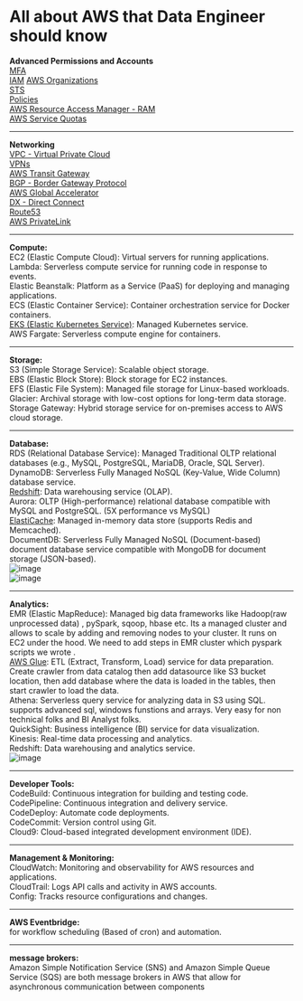 # All about AWS that Data Engineer should know

**Advanced Permissions and Accounts**  
[MFA](https://github.com/vineetprasad19/AWS/blob/main/mfa.md)  
[IAM](https://github.com/vineetprasad19/AWS/blob/main/iam.md) 
[AWS Organizations](https://github.com/vineetprasad19/AWS/blob/main/organizations.md)  
[STS](https://github.com/vineetprasad19/AWS/blob/main/sts.md)  
[Policies](https://github.com/vineetprasad19/AWS/blob/main/policies.md)  
[AWS Resource Access Manager - RAM](https://github.com/vineetprasad19/AWS/blob/main/ram.md)  
[AWS Service Quotas](https://github.com/vineetprasad19/AWS/blob/main/service-quotas.md)  
************************************************************************************************
**Networking**  
[VPC - Virtual Private Cloud](https://github.com/vineetprasad19/AWS/blob/main/vpc.md)  
[VPNs](https://github.com/vineetprasad19/AWS/blob/main/vpn.md)  
[AWS Transit Gateway](https://github.com/vineetprasad19/AWS/blob/main/transit-gateway.md)  
[BGP - Border Gateway Protocol](https://github.com/vineetprasad19/AWS/blob/main/bgp.md)  
[AWS Global Accelerator](https://github.com/vineetprasad19/AWS/blob/main/global-accelerator.md)  
[DX - Direct Connect](https://github.com/vineetprasad19/AWS/blob/main/direct-connect.md)  
[Route53](https://github.com/vineetprasad19/AWS/blob/main/route53.md)  
[AWS PrivateLink](https://github.com/vineetprasad19/AWS/blob/main/privatelink.md)  
************************************************************************************************
**Compute:**  
EC2 (Elastic Compute Cloud): Virtual servers for running applications.  
Lambda: Serverless compute service for running code in response to events.  
Elastic Beanstalk: Platform as a Service (PaaS) for deploying and managing applications.  
ECS (Elastic Container Service): Container orchestration service for Docker containers.  
[EKS (Elastic Kubernetes Service)](https://github.com/vineetprasad19/AWS/blob/main/Kubernetes/README.md): Managed Kubernetes service.  
AWS Fargate: Serverless compute engine for containers.  
************************************************************************************************
**Storage:**  
S3 (Simple Storage Service): Scalable object storage.  
EBS (Elastic Block Store): Block storage for EC2 instances.  
EFS (Elastic File System): Managed file storage for Linux-based workloads.  
Glacier: Archival storage with low-cost options for long-term data storage.  
Storage Gateway: Hybrid storage service for on-premises access to AWS cloud storage.  
************************************************************************************************
**Database:**  
RDS (Relational Database Service): Managed Traditional OLTP relational databases (e.g., MySQL, PostgreSQL, MariaDB, Oracle, SQL Server).  
DynamoDB: Serverless Fully Managed NoSQL (Key-Value, Wide Column) database service.  
[Redshift](https://github.com/vineetprasad19/AWS/tree/main/AWS%20Redshift#aws-redshift---complete-guide): Data warehousing service (OLAP).  
Aurora: OLTP (High-performance) relational database compatible with MySQL and PostgreSQL. (5X performance vs MySQL)  
[ElastiCache](https://github.com/vineetprasad19/AWS/blob/main/ElasticCache/README.md): Managed in-memory data store (supports Redis and Memcached).  
DocumentDB: Serverless Fully Managed NoSQL (Document-based) document database service compatible with MongoDB for document storage (JSON-based).   
![image](https://github.com/user-attachments/assets/0fb1340d-f817-4784-a229-8355a6e311d4)  
![image](https://github.com/user-attachments/assets/438d859c-d35a-44b1-b457-ebd6fa0a3744)  
************************************************************************************************
**Analytics:**  
EMR (Elastic MapReduce): Managed big data frameworks like Hadoop(raw unprocessed data) , pySpark, sqoop, hbase etc. Its a managed cluster and allows to scale by adding and removing nodes to your cluster. 
It runs on EC2 under the hood. We need to add steps in EMR cluster which pyspark scripts we wrote .  
[AWS Glue](https://github.com/vineetprasad19/AWS/blob/main/AWS%20Glue/README.md): ETL (Extract, Transform, Load) service for data preparation. Create crawler from data catalog then add datasource like S3 bucket location, then add database where the data is loaded in the tables, then start crawler to load the data.  
Athena: Serverless query service for analyzing data in S3 using SQL. supports advanced sql, windows funstions and arrays. Very easy for non technical folks and BI Analyst folks.  
QuickSight: Business intelligence (BI) service for data visualization.  
Kinesis: Real-time data processing and analytics.  
Redshift: Data warehousing and analytics service.  
![image](https://github.com/user-attachments/assets/b2f4e1e2-eaa6-4b51-849e-4cc933ddec9c)
************************************************************************************************
**Developer Tools:**  
CodeBuild: Continuous integration for building and testing code.  
CodePipeline: Continuous integration and delivery service.  
CodeDeploy: Automate code deployments.  
CodeCommit: Version control using Git.  
Cloud9: Cloud-based integrated development environment (IDE).  
************************************************************************************************
**Management & Monitoring:**  
CloudWatch: Monitoring and observability for AWS resources and applications.  
CloudTrail: Logs API calls and activity in AWS accounts.  
Config: Tracks resource configurations and changes.  
************************************************************************************************
**AWS Eventbridge:**  
for workflow scheduling (Based of cron) and automation.  
************************************************************************************************
**message brokers:**  
Amazon Simple Notification Service (SNS) and Amazon Simple Queue Service (SQS) are both message brokers in AWS that allow for asynchronous communication between components  
